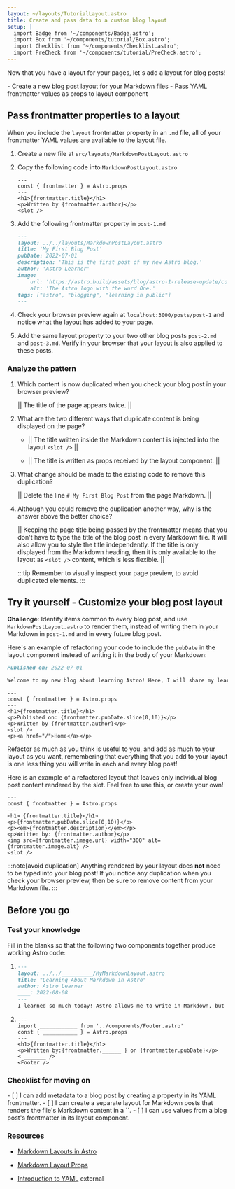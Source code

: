```yaml
---
layout: ~/layouts/TutorialLayout.astro
title: Create and pass data to a custom blog layout
setup: |
  import Badge from '~/components/Badge.astro';
  import Box from '~/components/tutorial/Box.astro';
  import Checklist from '~/components/Checklist.astro';
  import PreCheck from '~/components/tutorial/PreCheck.astro';
---
```


Now that you have a layout for your pages, let's add a layout for blog posts!

<PreCheck>
  - Create a new blog post layout for your Markdown files
  - Pass YAML frontmatter values as props to layout component
</PreCheck>

## Pass frontmatter properties to a layout

When you include the `layout` frontmatter property in an `.md` file, all of your frontmatter YAML values are available to the layout file.

1. Create a new file at `src/layouts/MarkdownPostLayout.astro`

2. Copy the following code into `MarkdownPostLayout.astro`

    ```astro title="src/layouts/MarkdownPostLayout.astro"
    ---
    const { frontmatter } = Astro.props
    ---
    <h1>{frontmatter.title}</h1>
    <p>Written by {frontmatter.author}</p>
    <slot />
    ```

3. Add the following frontmatter property in `post-1.md`

    ```markdown title="src/pages/posts/post-1.md" ins={2}
    ---
    layout: ../../layouts/MarkdownPostLayout.astro
    title: 'My First Blog Post'
    pubDate: 2022-07-01
    description: 'This is the first post of my new Astro blog.'
    author: 'Astro Learner'
    image:
        url: 'https://astro.build/assets/blog/astro-1-release-update/cover.jpeg' 
        alt: 'The Astro logo with the word One.'
    tags: ["astro", "blogging", "learning in public"]
    ---
    ```

4. Check your browser preview again at `localhost:3000/posts/post-1` and notice what the layout has added to your page. 

5. Add the same layout property to your two other blog posts `post-2.md` and `post-3.md`. Verify in your browser that your layout is also applied to these posts.

<Box icon="question-mark">

### Analyze the pattern

1. Which content is now duplicated when you check your blog post in your browser preview? 

    || The title of the page appears twice. ||

2. What are the two different ways that duplicate content is being displayed on the page?

    - || The title written inside the Markdown content is injected into the layout `<slot />` ||

    - || The title is written as props received by the layout component. ||

3. What change should be made to the existing code to remove this duplication?

    || Delete the line `# My First Blog Post` from the page Markdown. ||

4. Although you could remove the duplication another way, why is the answer above the better choice?

    || Keeping the page title being passed by the frontmatter means that you don't have to type the title of the blog post in every Markdown file. It will also allow you to style the title independently. If the title is only displayed from the Markdown heading, then it is only available to the layout as `<slot />` content, which is less flexible. ||
    
    :::tip
    Remember to visually inspect your page preview, to avoid duplicated elements.
    :::

</Box>

<Box icon="puzzle-piece">

## Try it yourself - Customize your blog post layout

**Challenge**: Identify items common to every blog post, and use `MarkdownPostLayout.astro` to render them, instead of writing them in your Markdown in `post-1.md` and in every future blog post.

Here's an example of refactoring your code to include the `pubDate` in the layout component instead of writing it in the body of your Markdown:

```markdown title="src/pages/posts/post-1.md" del={1}
Published on: 2022-07-01

Welcome to my new blog about learning Astro! Here, I will share my learning journey as I build a new website.
```

```astro title="src/layouts/MarkdownPostLayout.astro" ins={5}
---
const { frontmatter } = Astro.props
---
<h1>{frontmatter.title}</h1>
<p>Published on: {frontmatter.pubDate.slice(0,10)}</p>
<p>Written by {frontmatter.author}</p>
<slot />
<p><a href="/">Home</a></p>
```

Refactor as much as you think is useful to you, and add as much to your layout as you want, remembering that everything that you add to your layout is one less thing you will write in each and every blog post!

Here is an example of a refactored layout that leaves only individual blog post content rendered by the slot. Feel free to use this, or create your own! 

```astro title="src/layouts/MarkdownPostLayout.astro"
---
const { frontmatter } = Astro.props
---
<h1> {frontmatter.title}</h1>
<p>{frontmatter.pubDate.slice(0,10)}</p>
<p><em>{frontmatter.description}</em></p>
<p>Written by: {frontmatter.author}</p>
<img src={frontmatter.image.url} width="300" alt={frontmatter.image.alt} />
<slot />
```
</Box>

:::note[avoid duplication]
 Anything rendered by your layout does **not** need to be typed into your blog post! If you notice any duplication when you check your browser preview, then be sure to remove content from your Markdown file.
 :::

 ## Before you go

<Box icon="question-mark">

### Test your knowledge
Fill in the blanks so that the following two components together produce working Astro code:

1.  ```markdown title="src/pages/posts/learning-astro.md"
    ---
    layout: ../../__________/MyMarkdownLayout.astro
    title: "Learning About Markdown in Astro"
    author: Astro Learner
    ____: 2022-08-08
    ---
    I learned so much today! Astro allows me to write in Markdown, but also use variables from the frontmatter. I can even even access those values in an Astro layout component.
    ```

2.  ```astro title="src/layouts/MarkdownLayout.astro"
    ---
    import ____________ from '../components/Footer.astro'
    const { ___________ } = Astro.props
    ---
    <h1>{frontmatter.title}</h1>
    <p>Written by:{frontmatter.______ } on {frontmatter.pubDate}</p>
    < _______ />
    <Footer />
    ```
</Box>

<Box icon="check-list">

### Checklist for moving on

<Checklist key="frontmatter">
- [ ] I can add metadata to a blog post by creating a property in its YAML frontmatter.
- [ ] I can create a separate layout for Markdown posts that renders the file's Markdown content in a `<slot />`.
- [ ] I can use values from a blog post's frontmatter in its layout component.
</Checklist>

</Box>

### Resources

- [Markdown Layouts in Astro](/en/guides/markdown-content/#frontmatter-layout)

- [Markdown Layout Props](/en/guides/markdown-content/#markdown-layout-props)

- [Introduction to YAML](https://dev.to/paulasantamaria/introduction-to-yaml-125f) <Badge>external</Badge>
